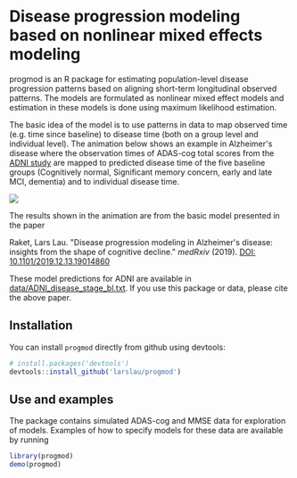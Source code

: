 # Disease progression modeling based on nonlinear mixed effects modeling
progmod is an R package for estimating population-level disease progression patterns based on aligning short-term longitudinal observed patterns. The models are formulated as nonlinear mixed effect models and estimation in these models is done using maximum likelihood estimation. 

The basic idea of the model is to use patterns in data to map observed time (e.g. time since baseline) to disease time (both on a group level and individual level). The animation below shows an example in Alzheimer's disease where the observation times of ADAS-cog total scores from the [ADNI study](http://adni.loni.usc.edu/) are mapped to predicted disease time of the five baseline groups (Cognitively normal, Significant memory concern, early and late MCI, dementia) and to individual disease time.


![](man/readme/adas_progression.gif)

The results shown in the animation are from the basic model presented in the paper 

Raket, Lars Lau. "Disease progression modeling in Alzheimer's disease: insights from the shape of cognitive decline." *medRxiv* (2019). [DOI: 10.1101/2019.12.13.19014860](https://doi.org/10.1101/2019.12.13.19014860)

These model predictions for ADNI are available in [data/ADNI_disease_stage_bl.txt](data/ADNI_disease_stage_bl.txt). If you use this package or data, please cite the above paper.

## Installation

You can install `progmod` directly from github using devtools:

``` r
# install.packages('devtools')
devtools::install_github('larslau/progmod')
```

## Use and examples
The package contains simulated ADAS-cog and MMSE data for exploration of models. Examples of how to specify models for these data are available by running
``` r
library(progmod)
demo(progmod)
```
